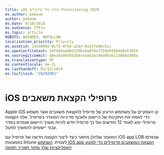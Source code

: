 ```yaml
---
title: iOS מזהה כלל פרופילים Provisioning 1029
ms.author: pebaum
author: pebaum
ms.date: 9/10/2018
ms.audience: ITPro
ms.topic: article
ROBOTS: NOINDEX, NOFOLLOW
localization_priority: Priority
ms.assetid: 14d30092-8cf5-4fe6-a2a3-8a337e96cb1c
ms.openlocfilehash: 54f84daa0023296c6a979e7559eb5bbdd8eb7054
ms.sourcegitcommit: d6ea5e9458a2b8ceaab3ac4bd483e1130b9a398a
ms.translationtype: MT
ms.contentlocale: he-IL
ms.lasthandoff: 01/15/2019
ms.locfileid: "28292991"
---
```

# <a name="ios-provisioning-profiles"></a>iOS פרופילי הקצאת משאבים

Apple iOS קו העסקיים של משתמש הרעיון של פרופיל להקצאת משאבים אשר משמש כדי לאמת את התקינות של היישום ולאכוף מדיניות המוגדר בפרופיל. אלה הקצאת פרופילי יפוג לאחר 12 חודשים ועל כך פרופיל חדש להיות משויך היישום שנפרס בסדר עבור יישומים להמשיך לפעול.
  
המאמר שלהלן מתאר כיצד ליצור הקצאה חדשה של פרופיל עם iOS app LOB שנפרסו באמצעות Intune לעמית: [השתמש iOS app הקצאת המשאבים פרופילים כדי למנוע האפליקציות שלך מתוך תאריך תפוגה](https://docs.microsoft.com/intune/app-provisioning-profile-ios)
  

